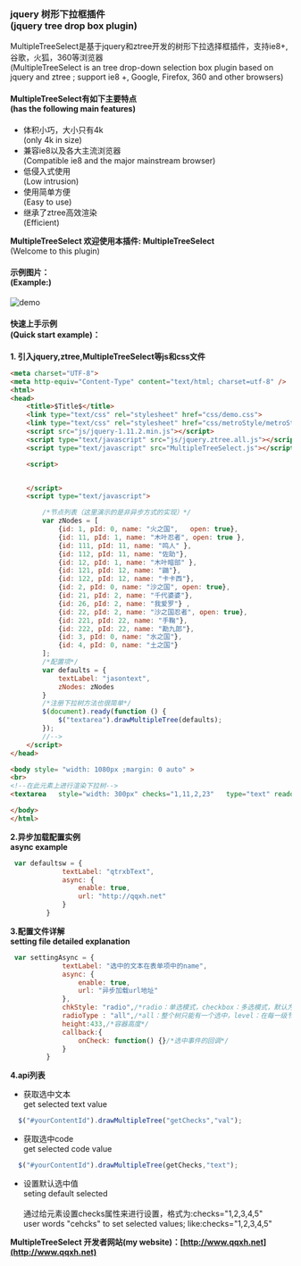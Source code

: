 ### jquery 树形下拉框插件<br>(jquery tree drop box plugin)

MultipleTreeSelect是基于jquery和ztree开发的树形下拉选择框插件，支持ie8+,谷歌，火狐，360等浏览器<br>
(MultipleTreeSelect is an tree drop-down selection box plugin based on jquery and ztree ; support ie8 +, Google, Firefox, 360 and other browsers)

#### MultipleTreeSelect有如下主要特点<br>(has the following main features)
- 体积小巧，大小只有4k<br>(only 4k in size)
- 兼容ie8以及各大主流浏览器<br>(Compatible ie8 and the major mainstream browser)
- 低侵入式使用<br>(Low intrusion)
- 使用简单方便<br>(Easy to use)
- 继承了ztree高效渲染<br>(Efficient)


**MultipleTreeSelect 欢迎使用本插件: MultipleTreeSelect**
<br>(Welcome to this plugin)
#### 示例图片：<br>(Example:)
![demo](https://github.com/PureCreek/MultipleTreeSelect.js/raw/master/src/demo/img/1.png)
#### 快速上手示例<br>(Quick start example)：

**1. 引入jquery,ztree,MultipleTreeSelect等js和css文件**

```html
<meta charset="UTF-8">
<meta http-equiv="Content-Type" content="text/html; charset=utf-8" />
<html>
<head>
    <title>$Title$</title>
    <link type="text/css" rel="stylesheet" href="css/demo.css">
    <link type="text/css" rel="stylesheet" href="css/metroStyle/metroStyle.css">
    <script src="js/jquery-1.11.2.min.js"></script>
    <script type="text/javascript" src="js/jquery.ztree.all.js"></script>
    <script type="text/javascript" src="MultipleTreeSelect.js"></script>

    <script>


    </script>
    <script type="text/javascript">

        /*节点列表（这里演示的是非异步方式的实现）*/
        var zNodes = [
            {id: 1, pId: 0, name: "火之国",   open: true},
            {id: 11, pId: 1, name: "木叶忍者", open: true },
            {id: 111, pId: 11, name: "鸣人" },
            {id: 112, pId: 11, name: "佐助"},
            {id: 12, pId: 1, name: "木叶暗部" },
            {id: 121, pId: 12, name: "鼬"},
            {id: 122, pId: 12, name: "卡卡西"},
            {id: 2, pId: 0, name: "沙之国", open: true},
            {id: 21, pId: 2, name: "千代婆婆"},
            {id: 26, pId: 2, name: "我爱罗"} ,
            {id: 22, pId: 2, name: "沙之国忍者", open: true},
            {id: 221, pId: 22, name: "手鞠"},
            {id: 222, pId: 22, name: "勘九郎"},
            {id: 3, pId: 0, name: "水之国"},
            {id: 4, pId: 0, name: "土之国"}
        ];
        /*配置项*/
        var defaults = {
            textLabel: "jasontext",
            zNodes: zNodes
        }
        /*注册下拉树方法也很简单*/
        $(document).ready(function () {
            $("textarea").drawMultipleTree(defaults);
        });
        //-->
    </script>
</head>

<body style= "width: 1080px ;margin: 0 auto" >
<br>
<!--在此元素上进行渲染下拉树-->
<textarea   style="width: 300px" checks="1,11,2,23"   type="text" readonly></textarea>

</body>
</html>

```

**2.异步加载配置实例**
<br>**async example**
```js
 var defaultsw = {
             textLabel: "qtrxbText",
             async: {
                 enable: true,
                 url: "http://qqxh.net"
             }
         }
```

**3.配置文件详解**<br>
**setting file detailed explanation**
```js
 var settingAsync = {
             textLabel: "选中的文本在表单项中的name",
             async: {
                 enable: true,
                 url: "异步加载url地址"
             },
             chkStyle: "radio",/*radio：单选模式，checkbox：多选模式，默认为多选*/
             radioType : "all",/*all：整个树只能有一个选中，level：在每一级节点范围内当做一个分组*/
             height:433,/*容器高度*/
             callback:{
                 onCheck: function() {}/*选中事件的回调*/
             }
         }
```

**4.api列表**
- 获取选中文本<br>get selected text value
```js
  $("#yourContentId").drawMultipleTree("getChecks","val");
```
- 获取选中code<br>get selected code value
```js
  $("#yourContentId").drawMultipleTree(getChecks,"text");
```
 - 设置默认选中值<br>seting default selected
 <br><br>
 通过给元素设置checks属性来进行设置，格式为:checks="1,2,3,4,5"<br>
 user  words  "cehcks"  to set selected values;
 like:checks="1,2,3,4,5"

**MultipleTreeSelect 开发者网站(my website)：[http://www.qqxh.net](http://www.qqxh.net)**

